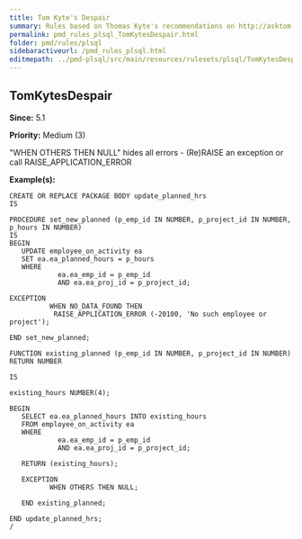 ```yaml
---
title: Tom Kyte's Despair
summary: Rules based on Thomas Kyte's recommendations on http://asktom.oracle.com/ and http://tkyte.blogspot.com/.
permalink: pmd_rules_plsql_TomKytesDespair.html
folder: pmd/rules/plsql
sidebaractiveurl: /pmd_rules_plsql.html
editmepath: ../pmd-plsql/src/main/resources/rulesets/plsql/TomKytesDespair.xml
---
```

## TomKytesDespair
**Since:** 5.1

**Priority:** Medium (3)

"WHEN OTHERS THEN NULL" hides all errors - (Re)RAISE an exception or call RAISE_APPLICATION_ERROR

**Example(s):**
```
CREATE OR REPLACE PACKAGE BODY update_planned_hrs
IS
 
PROCEDURE set_new_planned (p_emp_id IN NUMBER, p_project_id IN NUMBER, p_hours IN NUMBER)
IS
BEGIN
   UPDATE employee_on_activity ea
   SET ea.ea_planned_hours = p_hours
   WHERE
            ea.ea_emp_id = p_emp_id            
            AND ea.ea_proj_id = p_project_id;
 
EXCEPTION
          WHEN NO_DATA_FOUND THEN
           RAISE_APPLICATION_ERROR (-20100, 'No such employee or project');
 
END set_new_planned;
 
FUNCTION existing_planned (p_emp_id IN NUMBER, p_project_id IN NUMBER) RETURN NUMBER
 
IS
 
existing_hours NUMBER(4);
 
BEGIN
   SELECT ea.ea_planned_hours INTO existing_hours 
   FROM employee_on_activity ea
   WHERE
            ea.ea_emp_id = p_emp_id     
            AND ea.ea_proj_id = p_project_id; 
 
   RETURN (existing_hours);
 
   EXCEPTION
          WHEN OTHERS THEN NULL;
 
   END existing_planned;
 
END update_planned_hrs;
/
```

